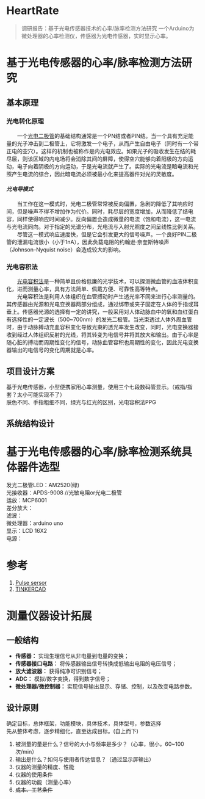 # HeartRate
> 调研报告：基于光电传感器技术的心率/脉率检测方法研究
一个Arduino为微处理器的心率检测仪，传感器为光电传感器，实时显示心率。
# 基于光电传感器的心率/脉率检测方法研究
## 基本原理
### 光电转化原理
&emsp;&emsp;一个[光电二极管][photodiode]的基础结构通常是一个PN结或者PIN结。当一个具有充足能量的光子冲击到二极管上，它将激发一个电子，从而产生自由电子（同时有一个带正电的空穴）。这样的机制也被称作是内光电效应。如果光子的吸收发生在结的耗尽层，则该区域的内电场将会消除其间的屏障，使得空穴能够向着阳极的方向运动，电子向着阴极的方向运动，于是光电流就产生了。实际的光电流是暗电流和光照产生电流的综合，因此暗电流必须被最小化来提高器件对光的灵敏度。<br>
#### *光电导模式*
&emsp;&emsp;当工作在这一模式时，光电二极管常常被反向偏置，急剧的降低了其响应时间，但是噪声不得不增加作为代价。同时，耗尽层的宽度增加，从而降低了结电容，同样使得响应时间减少。反向偏置会造成微量的电流（饱和电流），这一电流与光电流同向。对于指定的光谱分布，光电流与入射光照度之间呈线性比例关系。<br>
&emsp;&emsp;尽管这一模式响应速度快，但是它会引发更大的信号噪声。一个良好PIN二极管的泄漏电流很小（小于1nA），因此负载电阻的约翰逊·奈奎斯特噪声（Johnson–Nyquist noise）会造成较大的影响。<br>

### 光电容积法
&emsp;&emsp;[光电容积法][PPG]是一种简单且价格低廉的光学技术，可以探测微血管的血液体积变化，进而测量心率，具有方法简单、佩戴方便、可靠性高等特点。<br>
&emsp;&emsp;光电容积法是利用人体组织在血管搏动时产生透光率不同来进行心率测量的。其传感器由光源和光电变换器两部分组成，通过绑带或夹子固定在人体的手指或耳垂上。传感器光源的选择有一定的讲究，一般采用对人体动脉血中的氧和血红蛋白有选择性的一定波长（500~700nm）的发光二极管。当光束透过人体外周血管时，由于动脉搏动充血容积变化导致光束的透光率发生改变，同时，光电变换器接收到经过人体组织反射的光线，将其转变为电信号并将其放大和输出。由于心率是随心脏的搏动而周期性变化的信号，动脉血管容积也周期性的变化，因此光电变换器输出的电信号的变化周期就是心率。<br>

## 项目设计方案
基于光电传感器，小型便携家用心率测量，使用三个七段数码管显示。（戒指/指套？太小可能实现不了）<br>
肤色不同、手指粗细不同，绿光与红光的区别，光电容积法PPG<br>

## 系统结构设计

# 基于光电传感器的心率/脉率检测系统具体器件选型
发光二极管LED：AM2520(绿)<br>
光接收器：APDS-9008 //光敏电阻or光电二极管<br>
运放：MCP6001<br>
差分放大：<br>
滤波：<br>
微处理器：arduino uno<br>
显示：LCD 16X2<br>
电源：<br>

# 参考
1. [Pulse sersor][sersor]<br>
2. [TINKERCAD][tinkercad]<br>

# 测量仪器设计拓展
## 一般结构
* **传感器：** 实现生理信号从非电量到电量的变换；<br>
* **传感器接口电路：** 将传感器输出信号转换成低输出电阻的电压信号；<br>
* **放大滤波器：** 获得纯净可识别信号；<br>
* **ADC：** 模拟/数字变换，得到数字信号；<br>
* **微处理器/微控制器：** 实现信号输出显示、存储、控制，以及改变电路参数。<br>

## 设计原则
确定目标，总体框架，功能模块，具体技术，具体型号，参数选择<br>
先从整体考虑，逐步精细化，直至达成目标。(自上而下)<br>
1. 被测量的量是什么？信号的大小与频率是多少？（心率，很小，60~100次/min）<br>
2. 输出是什么？如何与使用者传达信息？（通过显示屏输出）<br>
3. 仪器的测量的精度、性能<br>
4. 仪器的使用条件<br>
5. 仪器的功能（测量心率）<br>
6. ~~成本、工艺条件~~<br>

[photodiode]:"https://zh.wikipedia.org/wiki/%E5%85%89%E7%94%B5%E4%BA%8C%E6%9E%81%E7%AE%A1 "光电二极管"
[PPG]:https://www.cdstm.cn/gallery/media/mkjx/wxd/201605/t20160525_321684.html "光电容积法"
[sersor]:https://pulsesensor.com/ "光电传感器模块"
[tinkercad]:https://www.tinkercad.com/ "Arduino仿真"